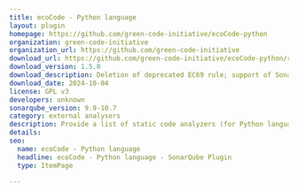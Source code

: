 ```yaml
---
title: ecoCode - Python language
layout: plugin
homepage: https://github.com/green-code-initiative/ecoCode-python
organization: green-code-initiative
organization_url: https://github.com/green-code-initiative
download_url: https://github.com/green-code-initiative/ecoCode-python/releases/download/1.5.0/ecocode-python-plugin-1.5.0.jar
download_version: 1.5.0
download_description: Deletion of deprecated EC69 rule; support of SonarQube 10.7.0; upgrade internal library versions; technical internal improvements
download_date: 2024-10-04
license: GPL v3
developers: unknown
sonarqube_version: 9.9-10.7
category: external analysers
description: Provide a list of static code analyzers (for Python language) to highlight code structures that may have a negative ecological impact&#58; energy and resources over-consumption, "fatware", shortening terminals' lifespan, etc.
details: 
seo:
  name: ecoCode - Python language
  headline: ecoCode - Python language - SonarQube Plugin
  type: ItemPage

---
```

